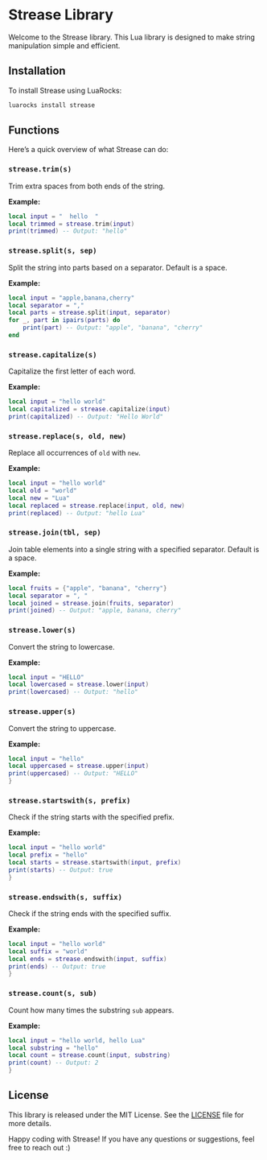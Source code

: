 # Strease Library

Welcome to the Strease library. This Lua library is designed to make string manipulation simple and efficient. 

## Installation

To install Strease using LuaRocks:

```sh
luarocks install strease
```

## Functions

Here’s a quick overview of what Strease can do:

### `strease.trim(s)`

Trim extra spaces from both ends of the string.

**Example:**

```lua 
local input = "  hello  "
local trimmed = strease.trim(input)
print(trimmed) -- Output: "hello"
```

### `strease.split(s, sep)`

Split the string into parts based on a separator. Default is a space.

**Example:**

```lua
local input = "apple,banana,cherry"
local separator = ","
local parts = strease.split(input, separator)
for _, part in ipairs(parts) do
    print(part) -- Output: "apple", "banana", "cherry"
end
```

### `strease.capitalize(s)`

Capitalize the first letter of each word.

**Example:**

```lua
local input = "hello world"
local capitalized = strease.capitalize(input)
print(capitalized) -- Output: "Hello World"
```

### `strease.replace(s, old, new)`

Replace all occurrences of `old` with `new`.

**Example:**

```lua
local input = "hello world"
local old = "world"
local new = "Lua"
local replaced = strease.replace(input, old, new)
print(replaced) -- Output: "hello Lua"
```

### `strease.join(tbl, sep)`

Join table elements into a single string with a specified separator. Default is a space.

**Example:**

```lua
local fruits = {"apple", "banana", "cherry"}
local separator = ", "
local joined = strease.join(fruits, separator)
print(joined) -- Output: "apple, banana, cherry"
```

### `strease.lower(s)`

Convert the string to lowercase.

**Example:**

```lua
local input = "HELLO"
local lowercased = strease.lower(input)
print(lowercased) -- Output: "hello"
```

### `strease.upper(s)`

Convert the string to uppercase.

**Example:**

```lua
local input = "hello"
local uppercased = strease.upper(input)
print(uppercased) -- Output: "HELLO"
}
```
### `strease.startswith(s, prefix)`

Check if the string starts with the specified prefix.

**Example:**

```lua
local input = "hello world"
local prefix = "hello"
local starts = strease.startswith(input, prefix)
print(starts) -- Output: true
}
```
### `strease.endswith(s, suffix)`

Check if the string ends with the specified suffix.

**Example:**

```lua
local input = "hello world"
local suffix = "world"
local ends = strease.endswith(input, suffix)
print(ends) -- Output: true
}
```
### `strease.count(s, sub)`

Count how many times the substring `sub` appears.

**Example:**

```lua
local input = "hello world, hello Lua"
local substring = "hello"
local count = strease.count(input, substring)
print(count) -- Output: 2
}
```
## License

This library is released under the MIT License. See the [LICENSE](LICENSE) file for more details.

Happy coding with Strease! If you have any questions or suggestions, feel free to reach out :)
